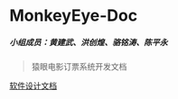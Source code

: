 # MonkeyEye-Doc
##### 小组成员：黄建武、洪创煌、骆铭涛、陈平永
> 猿眼电影订票系统开发文档

[软件设计文档](https://github.com/SYSUMonkeyEye/MonkeyEye-Doc/blob/master/%E8%BD%AF%E4%BB%B6%E8%AE%BE%E8%AE%A1%E6%96%87%E6%A1%A3.md)
